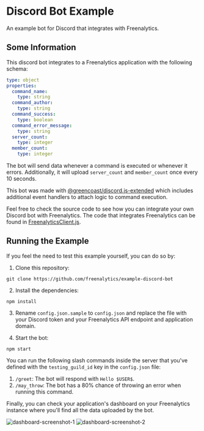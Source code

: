 # Discord Bot Example

An example bot for Discord that integrates with Freenalytics.

## Some Information

This discord bot integrates to a Freenalytics application with the following schema:

```yml
type: object
properties:
  command_name:
    type: string
  command_author:
    type: string
  command_success:
    type: boolean
  command_error_message:
    type: string
  server_count:
    type: integer
  member_count:
    type: integer
```

The bot will send data whenever a command is executed or whenever it errors. Additionally, it will upload `server_count` and `member_count` once every 10 seconds.

This bot was made with [@greencoast/discord.js-extended](https://docs.greencoaststudios.com/discord.js-extended/master/) which includes additional event handlers to attach logic to command execution.

Feel free to check the source code to see how you can integrate your own Discord bot with Freenalytics. The code that integrates Freenalytics can be found in
[FreenalyticsClient.js](https://github.com/freenalytics/example-discord-bot/blob/master/src/third-party/freenalytics/FreenalyticsClient.js).

## Running the Example

If you feel the need to test this example yourself, you can do so by:

1. Clone this repository:

```text
git clone https://github.com/freenalytics/example-discord-bot
```

2. Install the dependencies:

```text
npm install
```

3. Rename `config.json.sample` to `config.json` and replace the file with your Discord token and your Freenalytics API endpoint and application domain.

4. Start the bot:

```text
npm start
```

You can run the following slash commands inside the server that you've defined with the `testing_guild_id` key in the `config.json` file:

1. `/greet`: The bot will respond with `Hello $USER$`.
2. `/may_throw`: The bot has a 80% chance of throwing an error when running this command.

Finally, you can check your application's dashboard on your Freenalytics instance where you'll find all the data uploaded by the bot.

![dashboard-screenshot-1](https://github.com/freenalytics/example-discord-bot/tree/master/assets/dashboard_screenshot_1.png)
![dashboard-screenshot-2](https://github.com/freenalytics/example-discord-bot/tree/master/assets/dashboard_screenshot_2.png)
